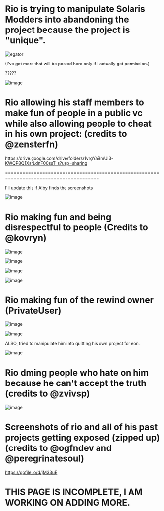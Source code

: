 # Rio is trying to manipulate Solaris Modders into abandoning the project because the project is "unique".

![egator](https://github.com/user-attachments/assets/591492fe-aa34-406b-93b9-d8ee384ef57d)

(I've got more that will be posted here only if I actually get permission.)

?????

![image](https://github.com/user-attachments/assets/606514a5-31f1-4eba-b283-d5bde4ddee71)


# Rio allowing his staff members to make fun of people in a public vc while also allowing people to cheat in his own project: (credits to @zensterfn)

https://drive.google.com/drive/folders/1vrgYaBmUl3-KWQP8Q1XsrLdnF00ssT_s?usp=sharing

=======================================================================================

I'll update this if Alby finds the screenshots

![image](https://github.com/user-attachments/assets/3af32ab8-2fde-4c9d-bc53-d9e4c1b04a73)


# Rio making fun and being disrespectful to people (Credits to @kovryn)

![image](https://github.com/user-attachments/assets/8d543ff8-efba-4efb-b0fb-ec9407244880)

![image](https://github.com/user-attachments/assets/a700bc6a-e2bc-4b64-9ccf-08ac7d844a7d)

![image](https://github.com/user-attachments/assets/e7bddc12-ceb0-4a91-9d03-24801553e409)

![image](https://github.com/user-attachments/assets/eb89d328-712c-448e-a3e4-9c7d06fe0346)


# Rio making fun of the rewind owner (PrivateUser)

![image](https://github.com/user-attachments/assets/4ad9513d-86ee-4a3d-846f-4cfc2a9b32ad)

![image](https://github.com/user-attachments/assets/236126d9-a969-45c7-bb49-12d07cf9f141)

ALSO, tried to manipulate him into quitting his own project for eon.

![image](https://github.com/user-attachments/assets/9b49e10c-d9da-41e6-a4cc-b7eda31afbd5)


# Rio dming people who hate on him because he can't accept the truth (credits to @zvivsp)

![image](https://github.com/user-attachments/assets/9fb3602e-a064-4f3e-957a-e3f3fc9480e2)


# Screenshots of rio and all of his past projects getting exposed (zipped up) (credits to @ogfndev and @peregrinatesoul)

https://gofile.io/d/jM33uE


# THIS PAGE IS INCOMPLETE, I AM WORKING ON ADDING MORE.
